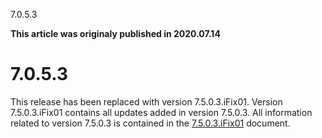 





7.0.5.3

**This article was originaly published in 2020.07.14**


7.0.5.3
=======




This release has been replaced with version 7.5.0.3.iFix01. Version 7.5.0.3.iFix01 contains all updates added in version 7.5.0.3. All information related to version 7.5.0.3 is contained in the [7.5.0.3.iFix01](https://www.urbancode.com/release-notes/7-0-5-3ifix01/) document.






